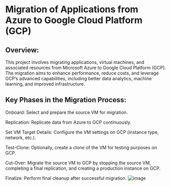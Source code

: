 # Migration of Applications from Azure to Google Cloud Platform (GCP)
## Overview:
This project involves migrating applications, virtual machines, and associated resources from Microsoft Azure to Google Cloud Platform (GCP). The migration aims to enhance performance, reduce costs, and leverage GCP’s advanced capabilities, including better data analytics, machine learning, and improved infrastructure.

## Key Phases in the Migration Process:
Onboard: Select and prepare the source VM for migration.

Replication: Replicate data from Azure to GCP continuously.

Set VM Target Details: Configure the VM settings on GCP (instance type, network, etc.).

Test-Clone: Optionally, create a clone of the VM for testing purposes on GCP.

Cut-Over: Migrate the source VM to GCP by stopping the source VM, completing a final replication, and creating a production instance on GCP.

Finalize: Perform final cleanup after successful migration.
![image](https://github.com/user-attachments/assets/c73b8367-ec4b-455d-8188-1fa2d851c418)
